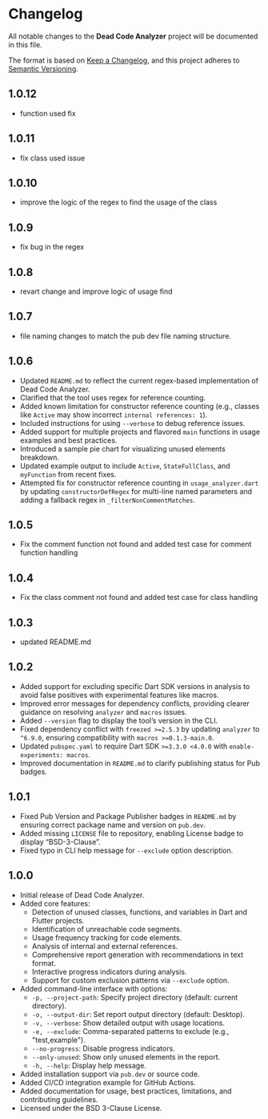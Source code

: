 # Changelog

All notable changes to the **Dead Code Analyzer** project will be documented in this file.

The format is based on [Keep a Changelog](https://keepachangelog.com/en/1.0.0/), and this project adheres to [Semantic Versioning](https://semver.org/spec/v2.0.0.html).
## 1.0.12
- function used fix
## 1.0.11
- fix class used issue
## 1.0.10
- improve the logic of the regex to find the usage of the class
## 1.0.9
- fix bug in the regex
## 1.0.8
- revart change and improve logic of usage find

## 1.0.7
- file naming changes to match the pub dev file naming structure.
## 1.0.6
- Updated `README.md` to reflect the current regex-based implementation of Dead Code Analyzer.
- Clarified that the tool uses regex for reference counting.
- Added known limitation for constructor reference counting (e.g., classes like `Active` may show incorrect `internal references: 1`).
- Included instructions for using `--verbose` to debug reference issues.
- Added support for multiple projects and flavored `main` functions in usage examples and best practices.
- Introduced a sample pie chart for visualizing unused elements breakdown.
- Updated example output to include `Active`, `StateFullClass`, and `myFunction` from recent fixes.
- Attempted fix for constructor reference counting in `usage_analyzer.dart` by updating `constructorDefRegex` for multi-line named parameters and adding a fallback regex in `_filterNonCommentMatches`. 
## 1.0.5
- Fix the comment function not found and added test case for comment function handling 

## 1.0.4
- Fix the class comment not found and added test case for class handling 

## 1.0.3 

- updated README.md

## 1.0.2

- Added support for excluding specific Dart SDK versions in analysis to avoid false positives with experimental features like macros.
- Improved error messages for dependency conflicts, providing clearer guidance on resolving `analyzer` and `macros` issues.
- Added `--version` flag to display the tool’s version in the CLI.
- Fixed dependency conflict with `freezed >=2.5.3` by updating `analyzer` to `^6.9.0`, ensuring compatibility with `macros >=0.1.3-main.0`.
- Updated `pubspec.yaml` to require Dart SDK `>=3.3.0 <4.0.0` with `enable-experiments: macros`.
- Improved documentation in `README.md` to clarify publishing status for Pub badges.

## 1.0.1

- Fixed Pub Version and Package Publisher badges in `README.md` by ensuring correct package name and version on `pub.dev`.
- Added missing `LICENSE` file to repository, enabling License badge to display “BSD-3-Clause”.
- Fixed typo in CLI help message for `--exclude` option description.

## 1.0.0

- Initial release of Dead Code Analyzer.
- Added core features:
  - Detection of unused classes, functions, and variables in Dart and Flutter projects.
  - Identification of unreachable code segments.
  - Usage frequency tracking for code elements.
  - Analysis of internal and external references.
  - Comprehensive report generation with recommendations in text format.
  - Interactive progress indicators during analysis.
  - Support for custom exclusion patterns via `--exclude` option.
- Added command-line interface with options:
  - `-p, --project-path`: Specify project directory (default: current directory).
  - `-o, --output-dir`: Set report output directory (default: Desktop).
  - `-v, --verbose`: Show detailed output with usage locations.
  - `-e, --exclude`: Comma-separated patterns to exclude (e.g., "test,example").
  - `--no-progress`: Disable progress indicators.
  - `--only-unused`: Show only unused elements in the report.
  - `-h, --help`: Display help message.
- Added installation support via `pub.dev` or source code.
- Added CI/CD integration example for GitHub Actions.
- Added documentation for usage, best practices, limitations, and contributing guidelines.
- Licensed under the BSD 3-Clause License.
